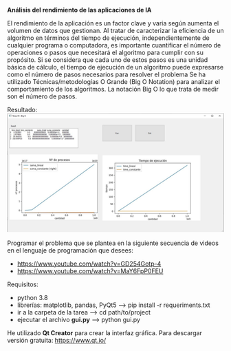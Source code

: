 **Análisis del rendimiento de las aplicaciones de IA**

El rendimiento de la aplicación es un factor clave y varia según aumenta el volumen de datos que
gestionan. Al tratar de caracterizar la eficiencia de un algoritmo en términos del tiempo de ejecución,
independientemente de cualquier programa o computadora, es importante cuantificar el número de
operaciones o pasos que necesitará el algoritmo para cumplir con su propósito. Si se considera que cada
uno de estos pasos es una unidad básica de cálculo, el tiempo de ejecución de un algoritmo puede
expresarse como el número de pasos necesarios para resolver el problema
Se ha utilizado Técnicas/metodologías O Grande (Big O Notation) para analizar el comportamiento de los algoritmos. La notación Big O lo
que trata de medir son el número de pasos.

Resultado: 
![imagen_etl](tarea_44.jpg)

Programar el problema que se plantea en la siguiente secuencia de videos en el
lenguaje de programación que desees:

* https://www.youtube.com/watch?v=GD254Gotp-4
* https://www.youtube.com/watch?v=MaY6FpP0FEU

Requisitos:
* python 3.8
* librerías: matplotlib, pandas, PyQt5 --> pip install -r requeriments.txt
* ir a la carpeta de la tarea --> cd path/to/project
* ejecutar el archivo **gui.py** --> python gui.py

He utilizado **Qt Creator** para crear la interfaz gráfica. Para descargar versión gratuita: https://www.qt.io/


